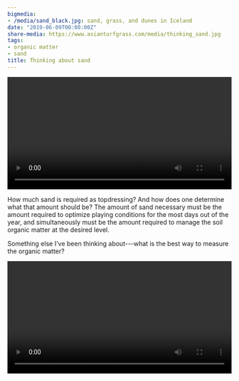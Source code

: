 ```yaml
---
bigmedia:
- /media/sand_black.jpg: sand, grass, and dunes in Iceland
date: "2019-06-09T00:00:00Z"
share-media: https://www.asianturfgrass.com/media/thinking_sand.jpg
tags:
- organic matter
- sand
title: Thinking about sand
---
```


<video width="100%" controls>
  <source src="https://www.asianturfgrass.com/media/thinking_sand.mp4" type="video/mp4">
</video>

How much sand is required as topdressing? And how does one determine what that amount should be? The amount of sand necessary must be the amount required to optimize playing conditions for the most days out of the year, and simultaneously must be the amount required to manage the soil organic matter at the desired level.

Something else I've been thinking about---what is the best way to measure the organic matter?

<video width="100%" controls>
  <source src="https://www.asianturfgrass.com/media/black_sand.mp4" type="video/mp4">
</video>

